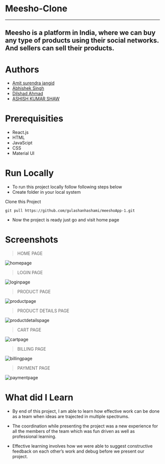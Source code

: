 # Meesho-Clone

---

## Meesho is a platform in India, where we can buy any type of products using their social networks. And sellers can sell their products.

# Authors

- [Amit surendra jangid ](https://github.com/jangidamit358)
- [Abhishek Singh](https://github.com/sinab06)
- [Dilshad Ahmad](https://github.com/dilshad09)
- [ASHISH KUMAR SHAW](https://github.com/ashish-shaw)

# Prerequisities

- React.js
- HTML
- JavaScipt
- CSS
- Material UI

# Run Locally

- To run this project locally follow following steps below
- Create folder in your local system

Clone this Project

`git pull https://github.com/gulashanhashami/meeshoApp-1.git`

- Now the project is ready just go and visit home page

# Screenshots

> HOME PAGE

![homepage](https://miro.medium.com/max/1400/1*D8VtlEV5uGeuEVMVeIeBuA.png)


> LOGIN PAGE

![loginpage](https://miro.medium.com/max/1400/1*ouwzM-xKOTNrcDS90GWMVA.png)


> PRODUCT PAGE

![productpage](https://miro.medium.com/max/1400/1*wENayGYA8YXVymp74kvxbQ.png)


> PRODUCT DETAILS PAGE

![productdetailspage](https://miro.medium.com/max/1400/1*Y-C-OKSMb_36QANPijQQgw.png)


> CART PAGE

![cartpage](https://miro.medium.com/max/1400/1*d0W-sLokjhBjktm4h9Jyqg.png)


> BILLING PAGE

![billingpage](https://miro.medium.com/max/1400/1*bwDjfi7bUHQDOchkUao-FQ.png)


> PAYMENT PAGE

![paymentpage](https://miro.medium.com/max/1400/1*5RQJlsdXeVWtAQEi1ghEhw.png)


# What did I Learn

- By end of this project, I am able to learn how effective work can be done as a team when ideas are trajected in multiple spectrums.

- The coordination while presenting the project was a new experience for all the members of the team which was fun driven as well as professional learning.

- Effective learning involves how we were able to suggest constructive feedback on each other’s work and debug before we present our project.
